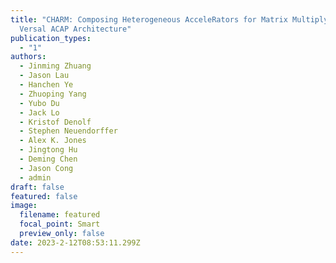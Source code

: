 ```yaml
---
title: "CHARM: Composing Heterogeneous AcceleRators for Matrix Multiply on
  Versal ACAP Architecture"
publication_types:
  - "1"
authors:
  - Jinming Zhuang
  - Jason Lau
  - Hanchen Ye
  - Zhuoping Yang
  - Yubo Du
  - Jack Lo
  - Kristof Denolf
  - Stephen Neuendorffer
  - Alex K. Jones
  - Jingtong Hu
  - Deming Chen
  - Jason Cong
  - admin
draft: false
featured: false
image:
  filename: featured
  focal_point: Smart
  preview_only: false
date: 2023-2-12T08:53:11.299Z
---
```

